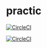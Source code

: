 # practic
[![CircleCI](https://circleci.com/gh/mirosh111/first_repository/tree/master.svg?style=svg)](https://circleci.com/gh/mirosh111/first_repository/tree/master)

[![CircleCI](https://circleci.com/gh/Elena0106/practic/tree/master.svg?style=svg)](https://circleci.com/gh/Elena0106/practic/tree/master)

